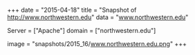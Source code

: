
+++
date = "2015-04-18"
title = "Snapshot of http://www.northwestern.edu"
data = "www.northwestern.edu"

Server = ["Apache"]
domain = ["northwestern.edu"]

  image = "snapshots/2015_16/www.northwestern.edu.png"
+++
#
